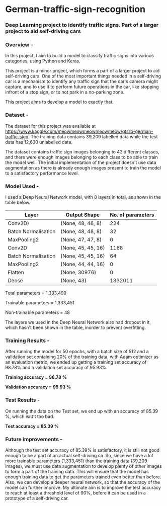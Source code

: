 # German-traffic-sign-recognition
### Deep Learning project to identify traffic signs. Part of a larger project to aid self-driving cars



### Overview - 

In this project, I aim to build a model to classify traffic signs into various categories, using Python and Keras.

This project is a minor project, which forms a part of a larger project to aid self-driving cars. One of the most important things needed in a self-driving car is a mechanism to identify any traffic sign that the car's camera might capture, and to use it to perform future operations in the car, like stopping infront of a stop sign, or to not park in a no-parking zone.

This project aims to develop a model to exactly that.




### Dataset -

The dataset for this project was available at https://www.kaggle.com/meowmeowmeowmeowmeow/gtsrb-german-traffic-sign. The training data contains 39,209 labelled data while the test data has 12,630 unlabelled data.

The dataset contains traffic sign images belonging to 43 different classes, and there were enough images belonging to each class to be able to train the model well. The initial implementation of the project doesn't use data augmentation as there is already enough images present to train the model to a satisfactory performance level.




### Model Used -

I used a Deep Neural Network model, with 8 layers in total, as shown in the table below.

| Layer | Output Shape | No. of parameters|
|-------|--------------|------------------|
| Conv2D) | (None, 48, 48, 8) | 224 |
| Batch Normalisation | (None, 48, 48, 8) | 32 |
| MaxPooling2 | (None, 47, 47, 8) | 0 | 
| Conv2D | (None, 45, 45, 16) | 1168 |  
|  Batch Normalisation | (None, 45, 45, 16) | 64 |
| MaxPooling2 | (None, 44, 44, 16) | 0 |
| Flatten | (None, 30976) | 0 | 
| Dense | (None, 43) | 1332011 |

Total parameters = 1,333,499

Trainable parameters = 1,333,451

Non-trainable parameters = 48

The layers we used in the Deep Neural Network also had dropout in it, which hasn't been shown in the table, inorder to prevent overfitting.




### Training Results - 

After running the model for 50 epochs, with a batch size of 512 and a validation set containing 20% of the training data, with Adam optimizer as an evaluation metric, we ended up getting a training set accuracy of 98.78% and a validation set accuracy of 95.93%.

**Training accuracy = 98.78 %**

**Validation accuracy = 95.93 %**



### Test Results -

On running the data on the Test set, we end up with an accuracy of 85.39 %, which isnt't too bad.

**Test accuracy = 85.39 %** 




### Future improvements - 

Although the test set accuracy of 85.39% is satisfactory, it is still not good enough to be a part of an actual self-driving ca. So, since we have a lot more trainable parameters (1,333,451) than the training data (39,209 images), we must use data augmentation to develop plenty of other images to form a part of the training data. This will ensure that the model has enough training data to get the parameters trained even better than before. Also, we can develop a deeper neural network, so that the accuracy of the model can further improve. My ultimate aim is to improve the test accuracy to reach at least a threshold level of 90%, before it can be used in a prototype of a self-driving car.

